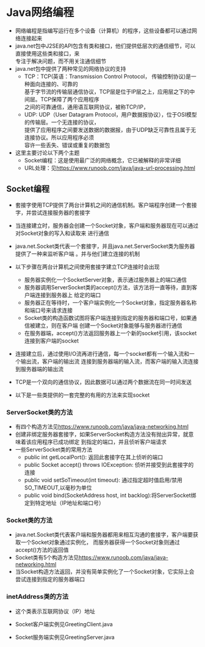 # Java网络编程
- 网络编程是指编写运行在多个设备（计算机）的程序，这些设备都可以通过网络连接起来
- java.net包中J2SE的API包含有类和接口，他们提供低层次的通信细节，可以直接使用这些类和接口，来  
  专注于解决问题，而不用关注通信细节
- java.net包中提供了两种常见的网络协议的支持
    - TCP：TCP(英语：Transmission Control Protocol， 传输控制协议)是一种面向连接的、可靠的  
      基于字节流的传输层通信协议，TCP层是位于IP层之上，应用层之下的中间层。TCP保障了两个应用程序  
      之间的可靠通信，通用语互联网协议，被称TCP/IP，
    - UDP: UDP（User Datagram Protocol，用户数据报协议），位于OSI模型的传输层。一个无连接的协议，  
      提供了应用程序之间要发送数据的数据报，由于UDP缺乏可靠性且属于无连接协议。所以应用程序必须  
      容许一些丢失、错误或重复的数据包
- 这里主要讨论以下两个主题
    - Socket编程：这是使用最广泛的网络概念，它已被解释的非常详细
    - URL处理：见<https://www.runoob.com/java/java-url-processing.html>

## Socket编程
- 套接字使用TCP提供了两台计算机之间的通信机制。客户端程序创建一个套接字，并尝试连接服务器的套接字
- 当连接建立时，服务器会创建一个Socket对象，客户端和服务器现在可以通过对Socket对象的写入和读取来
  进行通信
- java.net.Socket类代表一个套接字，并且java.net.ServerSocket类为服务器提供了一种来监听客户端
  。并与他们建立连接的机制

- 以下步骤在两台计算机之间使用套接字建立TCP连接时会出现
    - 服务器实例化一个SocketServer对象，表示通过服务器上的端口通信
    - 服务器调用ServerSocket类的accept()方法，该方法将一直等待，直到客户端连接到服务器上
      给定的端口
    - 服务器正在等待时，一个客户端实例化一个Socket对象，指定服务器名称和端口号来请求连接
    - Socket类的构造函数试图将客户端连接到指定的服务器和端口号，如果通信被建立，则在客户端
      创建一个Socket对象能够与服务器进行通信
    - 在服务器端，accept()方法返回服务器上一个新的socket引用，该socket连接到客户端的socket
- 连接建立后，通过使用I/O流再进行通信，每一个socket都有一个输入流和一个输出流，客户端的输出流
  连接到服务器端的输入流，而客户端的输入流连接到服务器端的输出流
- TCP是一个双向的通信协议，因此数据可以通过两个数据流在同一时间发送
- 以下是一些类提供的一套完整的有用的方法来实现socket

### ServerSocket类的方法
- 有四个构造方法见<https://www.runoob.com/java/java-networking.html>
- 创建非绑定服务器套接字，如果ServerSocket构造方法没有抛出异常，就意味着该应用程序已成功绑定
  到指定的端口，并且侦听客户端请求
- 一些ServerSocket类的常用方法
    - public int getLocalPort(): 返回此套接字在其上侦听的端口
    - public Socket accept() throws IOException: 侦听并接受到此套接字的连接
    - public void setSoTimeout(int timeout): 通过指定超时值启用/禁用SO_TIMEOUT,以毫秒为单位
    - public void bind(SocketAddress host, int backlog):将ServerSocket绑定到特定地址（IP地址和端口号）


### Socket类的方法
- java.net.Socket类代表客户端和服务器都用来相互沟通的套接字，客户端要获取一个Socket对象通过实例化，
  而服务器获得一个Socket对象则通过accept()方法的返回值
- Socket类有5个构造方法见<https://www.runoob.com/java/java-networking.html>
- 当Socket构造方法返回，并没有简单实例化了一个Socket对象，它实际上会尝试连接到指定的服务器端口

### inetAddress类的方法
- 这个类表示互联网协议（IP）地址

- Socket客户端实例见GreetingClient.java
- Socket服务端实例见GreetingServer.java
